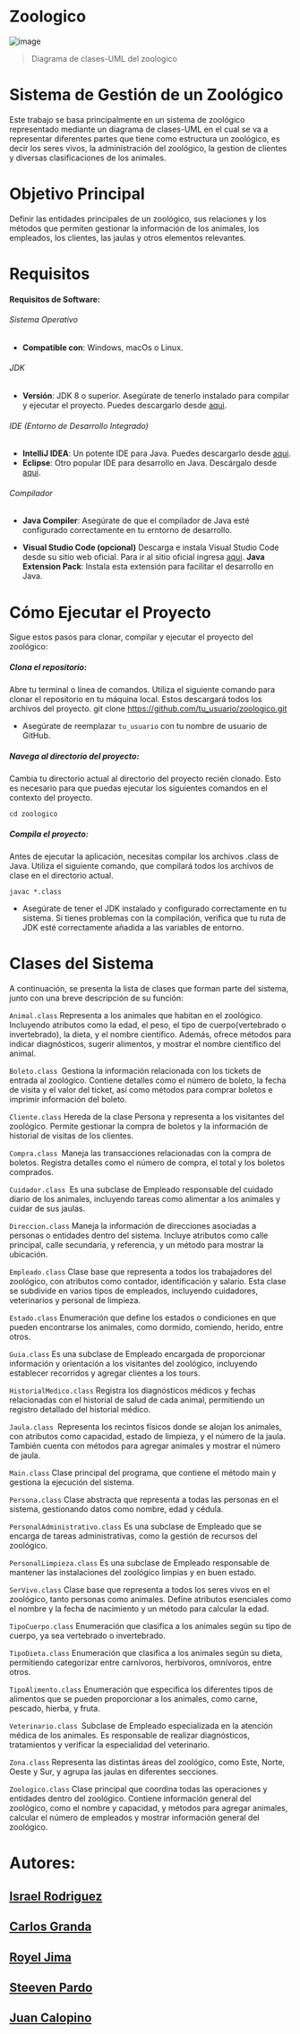 # Zoologico

![image](https://github.com/user-attachments/assets/46b1261e-fa0b-44bc-a197-28650403cfa7)

> Diagrama de clases-UML del zoologico


# Sistema de Gestión de un Zoológico

Este trabajo se basa principalmente en un sistema de zoológico representado mediante un diagrama de clases-UML en el cual se va a representar diferentes partes que tiene como estructura un zoológico, es decir los seres vivos, la administración del zoológico, la gestion de clientes y diversas clasificaciones de los animales.

# Objetivo Principal

Definir las entidades principales de un zoológico, sus relaciones y los métodos que permiten gestionar la información de los animales, los empleados, los clientes, las jaulas y otros elementos relevantes.

# Requisitos
#### Requisitos de Software:
###### Sistema Operativo
- **Compatible con**: Windows, macOs o Linux.

###### JDK
- **Versión**: JDK 8 o superior. Asegúrate de tenerlo instalado para compilar y ejecutar el proyecto. Puedes descargarlo desde [aqui](https://www.oracle.com/java/technologies/downloads/#java8).

###### IDE (Entorno de Desarrollo Integrado)
- **IntelliJ IDEA**: Un potente IDE para Java. Puedes descargarlo desde [aqui](https://www.jetbrains.com/idea/download/?section=windows).
- **Eclipse**: Otro popular IDE para desarrollo en Java. Descárgalo desde [aqui](https://www.eclipse.org/downloads/packages/installer).

###### Compilador
- **Java Compiler**: Asegúrate de que el compilador de Java esté configurado correctamente en tu erntorno de desarrollo.

- **Visual Studio Code (opcional)**
Descarga e instala Visual Studio Code desde su sitio web oficial. Para ir al sitio oficial ingresa [aqui](https://code.visualstudio.com/).
**Java Extension Pack**: Instala esta extensión para facilitar el desarrollo en Java.

# Cómo Ejecutar el Proyecto
Sigue estos pasos para clonar, compilar y ejecutar el proyecto del zoológico:

##### Clona el repositorio:

Abre tu terminal o línea de comandos.
Utiliza el siguiente comando para clonar el repositorio en tu máquina local. Estos descargará todos los archivos del proyecto.
    git clone https://github.com/tu_usuario/zoologico.git
-  Asegúrate de reemplazar `tu_usuario` con tu nombre de usuario de GitHub.

##### Navega al directorio del proyecto:

Cambia tu directorio actual al directorio del proyecto recién clonado. Esto es necesario para que puedas ejecutar los siguientes comandos en el contexto del proyecto.

    cd zoologico

##### Compila el proyecto:

Antes de ejecutar la aplicación, necesitas compilar los archivos .class de Java. Utiliza el siguiente comando, que compilará todos los archivos de clase en el directorio actual.

    javac *.class

- Asegúrate de tener el JDK instalado y configurado correctamente en tu sistema. Si tienes problemas con la compilación, verifica que tu ruta de JDK esté correctamente añadida a las variables de entorno.




# Clases del Sistema
A continuación, se presenta la lista de clases que forman parte del sistema, junto con una breve descripción de su función:

`Animal.class` Representa a los animales que habitan en el zoológico. Incluyendo atributos como la edad, el peso, el tipo de cuerpo(vertebrado o invertebrado), la dieta, y el nombre científico. Además, ofrece métodos para indicar diagnósticos, sugerir alimentos, y mostrar el nombre científico del animal.

`Boleto.class `Gestiona la información relacionada con los tickets de entrada al zoológico. Contiene detalles como el número de boleto, la fecha de visita y el valor del ticket, así como métodos para comprar boletos e imprimir información del boleto.

`Cliente.class` Hereda de la clase Persona y representa a los visitantes del zoológico. Permite gestionar la compra de boletos y la información de historial de visitas de los clientes.

`Compra.class `Maneja las transacciones relacionadas con la compra de boletos. Registra detalles como el número de compra, el total y los boletos comprados.

`Cuidador.class `Es una subclase de Empleado responsable del cuidado diario de los animales, incluyendo tareas como alimentar a los animales y cuidar de sus jaulas.

`Direccion.class` Maneja la información de direcciones asociadas a personas o entidades dentro del sistema. Incluye atributos como calle principal, calle secundaria, y referencia, y un método para mostrar la ubicación.

`Empleado.class` Clase base que representa a todos los trabajadores del zoológico, con atributos como contador, identificación y salario. Esta clase se subdivide en varios tipos de empleados, incluyendo cuidadores, veterinarios y personal de limpieza.

`Estado.class` Enumeración que define los estados o condiciones en que pueden encontrarse los animales, como dormido, comiendo, herido, entre otros.

`Guia.class` Es una subclase de Empleado encargada de proporcionar información y orientación a los visitantes del zoológico, incluyendo establecer recorridos y agregar clientes a los tours.

`HistorialMedico.class` Registra los diagnósticos médicos y fechas relacionadas con el historial de salud de cada animal, permitiendo un registro detallado del historial médico.

`Jaula.class `Representa los recintos físicos donde se alojan los animales, con atributos como capacidad, estado de limpieza, y el número de la jaula. También cuenta con métodos para agregar animales y mostrar el número de jaula.

`Main.class` Clase principal del programa, que contiene el método main y gestiona la ejecución del sistema.

`Persona.class` Clase abstracta que representa a todas las personas en el sistema, gestionando datos como nombre, edad y cédula.

`PersonalAdministrativo.class` Es una subclase de Empleado que se encarga de tareas administrativas, como la gestión de recursos del zoológico.

`PersonalLimpieza.class` Es una subclase de Empleado responsable de mantener las instalaciones del zoológico limpias y en buen estado.

`SerVivo.class` Clase base que representa a todos los seres vivos en el zoológico, tanto personas como animales. Define atributos esenciales como el nombre y la fecha de nacimiento y un método para calcular la edad.

`TipoCuerpo.class` Enumeración que clasifica a los animales según su tipo de cuerpo, ya sea vertebrado o invertebrado.

`TipoDieta.class` Enumeración que clasifica a los animales según su dieta, permitiendo categorizar entre carnívoros, herbívoros, omnívoros, entre otros.

`TipoAlimento.class` Enumeración que especifica los diferentes tipos de alimentos que se pueden proporcionar a los animales, como carne, pescado, hierba, y fruta.

`Veterinario.class `Subclase de Empleado especializada en la atención médica de los animales. Es responsable de realizar diagnósticos, tratamientos y verificar la especialidad del veterinario.

`Zona.class` Representa las distintas áreas del zoológico, como Este, Norte, Oeste y Sur, y agrupa las jaulas en diferentes secciones.

`Zoologico.class` Clase principal que coordina todas las operaciones y entidades dentro del zoológico. Contiene información general del zoológico, como el nombre y capacidad, y métodos para agregar animales, calcular el número de empleados y mostrar información general del zoológico.

# Autores: 
## [Israel Rodriguez](https://github.com/IsraelSRodriguezT)
## [Carlos Granda](https://github.com/Carlosjosu)
## [Royel Jima](https://github.com/R0yalCode)
## [Steeven Pardo](https://github.com/Dan1el17)
## [Juan Calopino](https://github.com/JuaaanCalopino)
